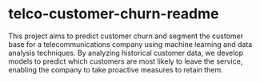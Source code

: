 # telco-customer-churn-readme
This project aims to predict customer churn and segment the customer base for a telecommunications company using machine learning and data analysis techniques. By analyzing historical customer data, we develop models to predict which customers are most likely to leave the service, enabling the company to take proactive measures to retain them.

